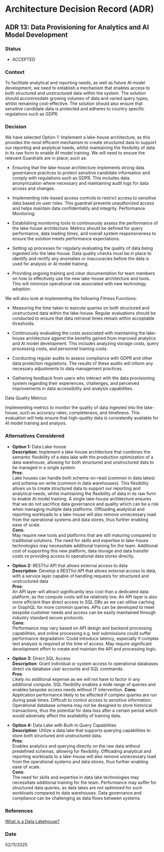 # Architecture Decision Record (ADR)

## ADR 13: Data Provisioning for Analytics and AI Model Development

### Status
- ACCEPTED

### Context
To facilitate analytical and reporting needs, as well as future AI model development, 
we need to establish a mechanism that enables access to both structured and unstructured data within the system.
The solution should accommodate growing volumes of data and varied query types, whilst remaining cost-effective. 
The solution should also ensure that sensitive candidate data is protected and adheres to country specific regulations such as GDPR.

### Decision
We have selected Option 1: Implement a lake-house architecture, as this provides the most efficient mechanism to create structured data to support our reporting and analytical needs, 
whilst maintaining the flexibility of data in its raw form to enable AI model training. We will need to ensure the relevant Guardrails are in place; such as:

- Ensuring that the lake-house architecture implements strong data governance practices to protect sensitive candidate information and comply with regulations such as GDPR. This includes data anonymization where necessary and maintaining audit logs for data access and changes.

- Implementing role-based access controls to restrict access to sensitive data based on user roles. This guardrail prevents unauthorized access and helps maintain data confidentiality and integrity.
Performance Monitoring:

- Establishing monitoring tools to continuously assess the performance of the lake-house architecture. Metrics should be defined for query performance, data loading times, and overall system responsiveness to ensure the solution meets performance expectations.

- Setting up processes for regularly evaluating the quality of data being ingested into the lake-house. Data quality checks must be in place to identify and rectify any anomalies or inaccuracies before the data is used for analysis or AI model training.

- Providing ongoing training and clear documentation for team members on how to effectively use the new lake-house architecture and tools. This will minimize operational risk associated with new technology adoption.

We will also look at implementing the following Fitness Functions:

- Measuring the time taken to execute queries on both structured and unstructured data within the lake-house. Regular evaluations should be conducted to ensure that data retrieval times remain within acceptable thresholds.

- Continuously evaluating the costs associated with maintaining the lake-house architecture against the benefits gained from improved analytics and AI model development. This includes analyzing storage costs, query processing costs, and personnel training costs.

- Conducting regular audits to assess compliance with GDPR and other data protection regulations. The results of these audits will inform any necessary adjustments to data management practices.

- Gathering feedback from users who interact with the data provisioning system regarding their experiences, challenges, and perceived improvements in data accessibility and analysis capabilities.

Data Quality Metrics:

Implementing metrics to monitor the quality of data ingested into the lake-house, such as accuracy rates, completeness, and timeliness. This evaluation will help ensure that high-quality data is consistently available for AI model training and analysis.

### Alternatives Considered
- **Option 1:** Data Lake-house  
  **Description**: Implement a lake-house architecture that combines the semantic flexibility of a data lake with the production optimization of a data warehouse,
  allowing for both structured and unstructured data to be managed in a single system.  
  **Pros**:     
  Lake houses can handle both schema-on-read (common in data lakes) and schema-on-write (common in data warehouses).
  This flexibility allows us to create structured data to support our reporting and analytical needs, whilst maintaining the flexibility of data in its raw form to enable AI model training. 
  A single lake-house architecture ensures that we do not sacrifice data governance and quality which can be a risk when managing multiple data platforms. Offloading analytical and reporting workloads
  to a lake-house will also remove unnecessary load from the operational systems and data stores, thus further enabling ease of scale.  
  **Cons**:     
  May require new tools and platforms that are still maturing compared to traditional solutions.
  The need for skills and expertise in lake-house technologies may necessitate additional training for the team. Additional cost of supporting this new platform, data storage and data transfer costs vs providing access
  to operational data stores directly. 


- **Option 2:** RESTful API that allows external access to data     
  **Description**: Develop a RESTful API that allows external access to data, with a service layer capable of handling requests for structured and unstructured data    
  **Pros**:     
  An API layer will attract significantly less cost than a dedicated data platform, as the compute costs will be relatively low. An API layer is also more efficient than direct access to SQL DBs
  as we can utilise caching or GraphQL for more common queries. APIs can be developed to meet bespoke customer needs and access can be easily maintained through industry standard secure protocols.   
  **Cons**:     
  Performance may vary based on API design and backend processing capabilities, and online processing e.g. test submissions could suffer performance degradation. Could introduce latency, especially if complex text analysis is required at the time of access. 
  May require significant development effort to create and maintain the API and processing logic.


- **Option 3:** Direct SQL Access   
  **Description**: Grant individual or system access to operational databases direct via database user accounts and SQL commands.    
  **Pros**:     
  Likely no additional expense as we will not have to factor in any additional compute. SQL flexibility enables a wide range of queries and enables bespoke access needs without IT intervention.
  **Cons**:     
  Application performance likely to be affected if complex queries are run during peak times. Difficult to control access to sensitive information. Operational database schema may not
  be designed to store historical transactions, thus the potential for data loss after a certain period which would adversely affect the availability of training data. 


- **Option 4:** Data Lake with Built-in Query Capabilities  
  **Description**: Utilize a data lake that supports querying capabilities to store both structured and unstructured data.  
  **Pros**:     
  Enables analytics and querying directly on the raw data without predefined schemas, allowing for flexibility. Offloading analytical and reporting workloads
  to a lake-house will also remove unnecessary load from the operational systems and data stores, thus further enabling ease of scale.       
  **Cons**:     
  The need for skills and expertise in data lake technologies may necessitate additional training for the team. Performance may suffer for structured data queries, 
  as data lakes are not optimized for such workloads compared to data warehouses. Data governance and compliance can be challenging as data flows between systems.

### References
[What is a Data Lakehouse?](https://docs.databricks.com/en/lakehouse/index.html)

### Date
02/11/2025
